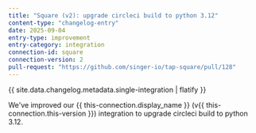 ```yaml
---
title: "Square (v2): upgrade circleci build to python 3.12"
content-type: "changelog-entry"
date: 2025-09-04
entry-type: improvement
entry-category: integration
connection-id: square
connection-version: 2
pull-request: "https://github.com/singer-io/tap-square/pull/128"
---
```

{{ site.data.changelog.metadata.single-integration | flatify }}

We've improved our {{ this-connection.display_name }} (v{{ this-connection.this-version }}) integration to upgrade circleci build to python 3.12.